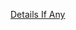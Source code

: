 [Details If Any](https://github.com/deathbybandaid/piholeparser/blob/master/RecentRunLogs/parsingscripts/StevenBlacksUnifiedHostsPorn.md)

